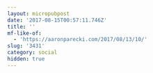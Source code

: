 ```yaml
---
layout: micropubpost
date: '2017-08-15T00:57:11.746Z'
title: ''
mf-like-of:
  - 'https://aaronparecki.com/2017/08/13/10/'
slug: '3431'
category: social
hidden: true
---
```

